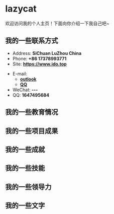 # lazycat

欢迎访问我的个人主页！下面向你介绍一下我自己吧~

<!-- slide -->

## 我的一些联系方式

- Address: **SiChuan LuZhou China**
- Phone: **+86 17378993771**
- Site: **<https://www.ido.top>**

<!-- slide vertical=true -->

- E-mail:
  - **[outlook](mailto:verylazycat@outlook.com)**
  - **[QQ](mailto:1647495684@qq.com)**
- WeChat: **---**
- QQ: **1647495684**

<!-- slide -->

## 我的一些教育情况

<!-- slide vertical=true -->



<!-- slide -->

## 我的一些项目成果

<!-- slide vertical=true -->



<!-- slide -->

## 我的一些成就

<!-- slide vertical=true -->



<!-- slide vertical=true -->



<!-- slide -->

## 我的一些技能

<!-- slide vertical=true -->



<!-- slide vertical=true -->



<!-- slide -->

## 我的一些领导力



<!-- slide -->

## 我的一些文字



<!-- slide vertical=true -->

